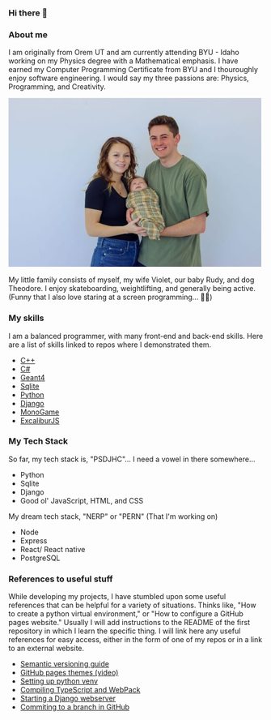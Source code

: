 ### Hi there 👋

### About me

I am originally from Orem UT and am currently attending BYU - Idaho working on my Physics degree with a Mathematical emphasis. I have earned my Computer Programming Certificate from BYU and I thouroughly enjoy software engineering. I would say my three passions are: Physics, Programming, and Creativity. 

![A picture of my family (excluding theodore)](fam_smaller.jpg)

My little family consists of myself, my wife Violet, our baby Rudy, and dog Theodore. I enjoy skateboarding, weightlifting, and generally being active. (Funny that I also love staring at a screen programming... 🤷‍♂️) 

### My skills
I am a balanced programmer, with many front-end and back-end skills. Here are a list of skills linked to repos where I demonstrated them. 
- [C++](https://github.com/john9francis/ConsoleLogin)
- [C#](https://github.com/john9francis/cse210_hw)
- [Geant4](https://github.com/john9francis/G4-Brems)
- [Sqlite](https://github.com/john9francis/gradschool-database)
- [Python](https://github.com/john9francis/sockets-network)
- [Django](https://github.com/john9francis/mydose)
- [MonoGame](https://github.com/john9francis/RunnerGame)
- [ExcaliburJS](https://github.com/john9francis/simple-excaliburjs)

### My Tech Stack
So far, my tech stack is, "PSDJHC"... I need a vowel in there somewhere...
- Python
- Sqlite
- Django
- Good ol' JavaScript, HTML, and CSS

My dream tech stack, "NERP" or "PERN" (That I'm working on)
- Node
- Express
- React/ React native
- PostgreSQL

### References to useful stuff

While developing my projects, I have stumbled upon some useful references that can be helpful for a variety of situations. Thinks like, "How to create a python virtual environment," or "How to configure a GitHub pages website." Usually I will add instructions to the README of the first repository in which I learn the specific thing. I will link here any useful references for easy access, either in the form of one of my repos or in a link to an external website.

- [Semantic versioning guide](https://semver.org/)
- [GitHub pages themes (video)](https://www.youtube.com/watch?v=cPet2THrEWg&t=423s)
- [Setting up python venv](https://github.com/john9francis/gradschool-database)
- [Compiling TypeScript and WebPack](https://github.com/john9francis/simple-excaliburjs)
- [Starting a Django webserver](https://github.com/john9francis/mydose)
- [Commiting to a branch in GitHub](https://github.com/john9francis/G4-Brems/tree/release-v1.0.0)

<!--
**john9francis/john9francis** is a ✨ _special_ ✨ repository because its `README.md` (this file) appears on your GitHub profile.

Here are some ideas to get you started:

- 🔭 I’m currently working on ...
- 🌱 I’m currently learning ...
- 👯 I’m looking to collaborate on ...
- 🤔 I’m looking for help with ...
- 💬 Ask me about ...
- 📫 How to reach me: ...
- 😄 Pronouns: ...
- ⚡ Fun fact: ...
-->
